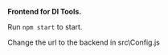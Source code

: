 **Frontend for DI Tools.**

Run `npm start` to start.

Change the url to the backend in src\Config.js